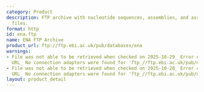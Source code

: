 ```yaml
---
category: Product
description: FTP archive with nucleotide sequences, assemblies, and associated data
  files.
format: http
id: ena.ftp
name: ENA FTP Archive
product_url: ftp://ftp.ebi.ac.uk/pub/databases/ena
warnings:
- File was not able to be retrieved when checked on 2025-10-29_ Error connecting to
  URL_ No connection adapters were found for 'ftp_//ftp.ebi.ac.uk/pub/databases/ena'
- File was not able to be retrieved when checked on 2025-10-28_ Error connecting to
  URL_ No connection adapters were found for 'ftp_//ftp.ebi.ac.uk/pub/databases/ena'
layout: product_detail
---
```

